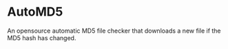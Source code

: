 # AutoMD5
An opensource automatic MD5 file checker that downloads a new file if the MD5 hash has changed.
